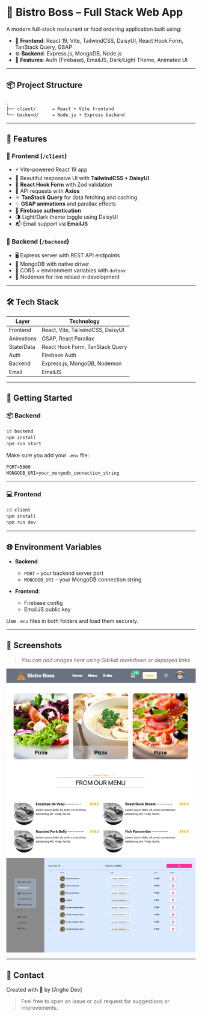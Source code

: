 
# 🧩 Bistro Boss – Full Stack Web App

A modern full-stack restaurant or food ordering application built using:

- 🧠 **Frontend**: React 19, Vite, TailwindCSS, DaisyUI, React Hook Form, TanStack Query, GSAP
- ⚙️ **Backend**: Express.js, MongoDB, Node.js
- 🔐 **Features**: Auth (Firebase), EmailJS, Dark/Light Theme, Animated UI

---

## 📦 Project Structure

```
.
├── client/      → React + Vite frontend
└── backend/     → Node.js + Express backend
```

---

## 🚀 Features

### 🔹 Frontend (`/client`)
- ⚡ Vite-powered React 19 app
- 🎨 Beautiful responsive UI with **TailwindCSS + DaisyUI**
- 🔄 **React Hook Form** with Zod validation
- 📡 API requests with **Axios**
- ⚛️ **TanStack Query** for data fetching and caching
- ✨ **GSAP animations** and parallax effects
- 🔐 **Firebase authentication**
- 🌗 Light/Dark theme toggle using DaisyUI
- 📬 Email support via **EmailJS**

### 🔹 Backend (`/backend`)
- 🖥️ Express server with REST API endpoints
- 💾 MongoDB with native driver
- 🔐 CORS + environment variables with `dotenv`
- 🔄 Nodemon for live reload in development

---

## 🛠️ Tech Stack

| Layer      | Technology                          |
|------------|--------------------------------------|
| Frontend   | React, Vite, TailwindCSS, DaisyUI    |
| Animations | GSAP, React Parallax                 |
| State/Data | React Hook Form, TanStack Query      |
| Auth       | Firebase Auth                        |
| Backend    | Express.js, MongoDB, Nodemon         |
| Email      | EmailJS                              |

---

## 📂 Getting Started

### 📦 Backend

```bash
cd backend
npm install
npm run start
```

Make sure you add your `.env` file:
```env
PORT=5000
MONGODB_URI=your_mongodb_connection_string
```

---

### 💻 Frontend

```bash
cd client
npm install
npm run dev
```

---

## 🌐 Environment Variables

- **Backend**:
  - `PORT` – your backend server port
  - `MONGODB_URI` – your MongoDB connection string

- **Frontend**:
  - Firebase config
  - EmailJS public key

Use `.env` files in both folders and load them securely.

---

## 📸 Screenshots

> _You can add images here using GitHub markdown or deployed links_


![](fullpage.png)
![](dashboard.png)


---

## 📮 Contact

Created with 💙 by [Argho Dev]

> Feel free to open an issue or pull request for suggestions or improvements.
